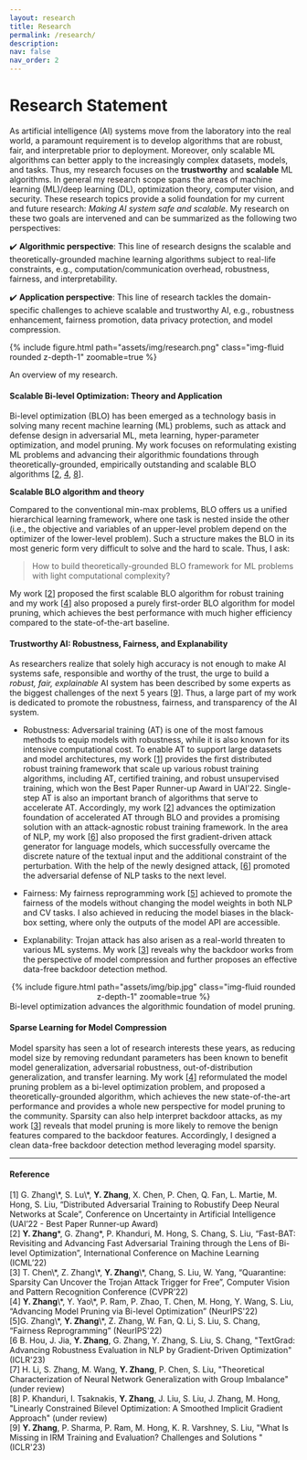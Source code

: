 ```yaml
---
layout: research
title: Research
permalink: /research/
description:
nav: false
nav_order: 2
---
```


# Research Statement

As artificial intelligence (AI) systems move from the laboratory into the real world, a paramount requirement is to develop algorithms that are robust, fair, and interpretable prior to deployment. Moreover, only scalable ML algorithms can better apply to the increasingly complex datasets, models, and tasks. Thus, my research focuses on the **trustworthy** and **scalable** ML algorithms. In general my research scope spans the areas of machine learning (ML)/deep learning (DL), optimization theory, computer vision, and security. These research topics provide a solid foundation for my current and future research: *Making AI system safe and scalable.* My research on these two goals are intervened and can be summarized as the following two perspectives:

:heavy_check_mark: **Algorithmic perspective**: This line of research designs the scalable and theoretically-grounded machine learning algorithms subject to real-life constraints, e.g., computation/communication overhead, robustness, fairness, and interpretability.

:heavy_check_mark: **Application perspective**: This line of research tackles the domain-specific challenges to achieve scalable and trustworthy AI, e.g., robustness enhancement, fairness promotion, data privacy protection, and model compression.

{% include figure.html path="assets/img/research.png" class="img-fluid rounded z-depth-1" zoomable=true %}
<div class="caption">
  An overview of my research.
</div>

#### Scalable Bi-level Optimization: Theory and Application

Bi-level optimization (BLO) has been emerged as a technology basis in solving many recent machine learning (ML) problems, such as attack and defense design in adversarial ML, meta learning, hyper-parameter optimization, and model pruning. My work focuses on reformulating existing ML problems and advancing their algorithmic foundations through theoretically-grounded, empirically outstanding and scalable BLO algorithms \[[2](#refer-anchor-2), [4](#refer-anchor-4), [8](#refer-anchor-8)\].

**Scalable BLO algorithm and theory**

Compared to the conventional min-max problems, BLO offers us a unified hierarchical learning framework, where one task is nested inside the other (i.e., the objective and variables of an upper-level problem depend on the optimizer of the lower-level problem). Such a structure makes the BLO in its most generic form very difficult to solve and the hard to scale. Thus, I ask: 

> How to build theoretically-grounded BLO framework for ML problems with light computational complexity?

My work \[[2](#refer-anchor-2)\] proposed the first scalable BLO algorithm for robust training and my work \[[4](#refer-anchor-4)\] also proposed a purely first-order BLO algorithm for model pruning, which achieves the best performance with much higher efficiency compared to the state-of-the-art baseline. 


#### Trustworthy AI: Robustness, Fairness, and Explanability

As researchers realize that solely high accuracy is not enough to make AI systems safe, responsible and worthy of the trust, the urge to build a *robust, fair, explainable* AI system has been described by some experts as the biggest challenges of the next 5 years \[[9](#refer-anchor-9)\]. Thus, a large part of my work is dedicated to promote the robustness, fairness, and transparency of the AI system.

* Robustness: Adversarial training (AT) is one of the most famous methods to equip models with robustness, while it is also known for its intensive computational cost. To enable AT to support large datasets and model architectures, my work \[[1](#refer-anchor-1)\] provides the first distributed robust training framework that scale up various robust training algorithms, including AT, certified training, and robust unsupervised training, which won the Best Paper Runner-up Award in UAI'22. Single-step AT is also an important branch of algorithms that serve to accelerate AT. Accordingly, my work \[[2](#refer-anchor-2)\] advances the optimization foundation of accelerated AT through BLO and provides a promising solution with an attack-agnostic robust training framework. In the area of NLP, my work \[[6](#refer-anchor-6)\] also proposed the first gradient-driven attack generator for language models, which successfully overcame the discrete nature of the textual input and the additional constraint of the perturbation. With the help of the newly designed attack, \[[6](#refer-anchor-6)\] promoted the adversarial defense of NLP tasks to the next level.

* Fairness: My fairness reprogramming work \[[5](#refer-anchor-5)\] achieved to promote the fairness of the models without changing the model weights in both NLP and CV tasks. I also achieved in reducing the model biases in the black-box setting, where only the outputs of the model API are accessible. 

* Explanability: Trojan attack has also arisen as a real-world threaten to various ML systems. My work \[[3](#refer-anchor-3)\] reveals why the backdoor works from the perspective of model compression and further proposes an effective data-free backdoor detection method.

<center>
{% include figure.html path="assets/img/bip.jpg" class="img-fluid rounded z-depth-1" zoomable=true %}
</center>
<div class="caption">
  Bi-level optimization advances the algorithmic foundation of model pruning.
</div>

#### Sparse Learning for Model Compression

Model sparsity has seen a lot of research interests these years, as reducing model size by removing redundant parameters has been known to benefit model generalization, adversarial robustness, out-of-distribution generalization, and transfer learning. My work \[[4](#refer-anchor-4)\] reformulated the model pruning problem as a bi-level optimization problem, and proposed a theoretically-grounded algorithm, which achieves the new state-of-the-art performance and provides a whole new perspective for model pruning to the community. Sparsity can also help interpret backdoor attacks, as my work \[[3](#refer-anchor-3)\] reveals that model pruning is more likely to remove the benign features compared to the backdoor features. Accordingly, I designed a clean data-free backdoor detection method leveraging model sparsity.

---

#### Reference

<div id="refer-anchor-1"></div> [1] G. Zhang\*, S. Lu\*, <b>Y. Zhang</b>, X. Chen, P. Chen, Q. Fan, L. Martie, M. Hong, S. Liu, “Distributed Adversarial Training to Robustify Deep Neural Networks at Scale”, Conference on Uncertainty in Artificial Intelligence (UAI’22 - Best Paper Runner-up Award)

<div id="refer-anchor-2"></div> [2] <b>Y. Zhang</b>*, G. Zhang*, P. Khanduri, M. Hong, S. Chang, S. Liu, “Fast-BAT: Revisiting and Advancing Fast Adversarial Training through the Lens of Bi-level Optimization”, International Conference on Machine Learning (ICML’22)

<div id="refer-anchor-3"></div> [3] T. Chen\*, Z. Zhang\*, <b>Y. Zhang</b>\*, Chang, S. Liu, W. Yang, “Quarantine: Sparsity Can Uncover the Trojan Attack Trigger for Free”, Computer Vision and Pattern Recognition Conference (CVPR’22)
<div id="refer-anchor-4"></div> [4] <b>Y. Zhang</b>\*, Y. Yao\*, P. Ram, P. Zhao, T. Chen, M. Hong, Y. Wang, S. Liu, “Advancing Model Pruning via Bi-level Optimization” (NeurIPS'22)

<div id="refer-anchor-5"></div> [5]G. Zhang\*, <b>Y. Zhang</b>\*, Z. Zhang, W. Fan, Q. Li, S. Liu, S. Chang, “Fairness Reprogramming” (NeurIPS'22)

<div id="refer-anchor-6"></div> [6 B. Hou, J. Jia, <b>Y. Zhang</b>, G. Zhang, Y. Zhang, S. Liu, S. Chang, "TextGrad: Advancing Robustness Evaluation in NLP by Gradient-Driven Optimization" (ICLR'23)

<div id="refer-anchor-7"></div> [7] H. Li, S. Zhang, M. Wang, <b>Y. Zhang</b>, P. Chen, S. Liu, "Theoretical Characterization of Neural Network Generalization with Group Imbalance" (under review)

<div id="refer-anchor-8"></div> [8] P. Khanduri, I. Tsaknakis, <b>Y. Zhang</b>, J. Liu, S. Liu, J. Zhang, M. Hong, "Linearly Constrained Bilevel Optimization: A Smoothed Implicit Gradient Approach" (under review)

<div id="refer-anchor-9"></div> [9] <b>Y. Zhang</b>, P. Sharma, P. Ram, M. Hong, K. R. Varshney, S. Liu, "What Is Missing in IRM Training and Evaluation? Challenges and Solutions " (ICLR'23)




